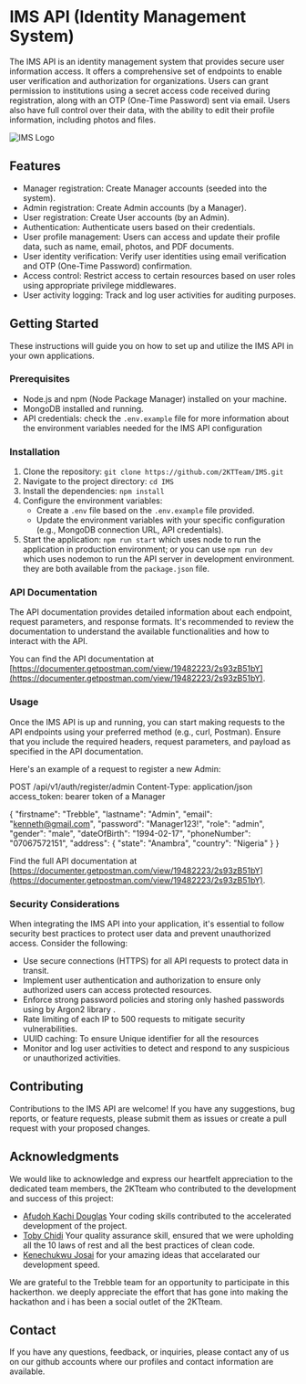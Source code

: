 # IMS API (Identity Management System)

The IMS API is an identity management system that provides secure user information access. It offers a comprehensive set of endpoints to enable user verification and authorization for organizations. Users can grant permission to institutions using a secret access code received during registration, along with an OTP (One-Time Password) sent via email. Users also have full control over their data, with the ability to edit their profile information, including photos and files.

![IMS Logo](https://res.cloudinary.com/dtesbvsy0/image/upload/v1688582396/2KTteam_k6gjve.png](https://avatars.githubusercontent.com/u/137884781?s=48&v=4))

## Features

- Manager registration: Create Manager accounts (seeded into the system).
- Admin registration: Create Admin accounts (by a Manager).
- User registration: Create User accounts (by an Admin).
- Authentication: Authenticate users based on their credentials.
- User profile management: Users can access and update their profile data, such as name, email, photos, and PDF documents.
- User identity verification: Verify user identities using email verification and OTP (One-Time Password) confirmation.
- Access control: Restrict access to certain resources based on user roles using appropriate privilege middlewares.
- User activity logging: Track and log user activities for auditing purposes.

## Getting Started

These instructions will guide you on how to set up and utilize the IMS API in your own applications.

### Prerequisites

- Node.js and npm (Node Package Manager) installed on your machine.
- MongoDB installed and running.
- API credentials: check the `.env.example` file for more information about the environment variables needed for the IMS API configuration

### Installation

1. Clone the repository: `git clone https://github.com/2KTTeam/IMS.git`
2. Navigate to the project directory: `cd IMS`
3. Install the dependencies: `npm install`
4. Configure the environment variables:
   - Create a `.env` file based on the `.env.example` file provided.
   - Update the environment variables with your specific configuration (e.g., MongoDB connection URL, API credentials).
5. Start the application: `npm run start` which uses node to run the application in production environment; or you can use `npm run dev` which uses nodemon to run the API server in development environment. they are both available from the `package.json` file.

### API Documentation

The API documentation provides detailed information about each endpoint, request parameters, and response formats. It's recommended to review the documentation to understand the available functionalities and how to interact with the API.

You can find the API documentation at [https://documenter.getpostman.com/view/19482223/2s93zB51bY](https://documenter.getpostman.com/view/19482223/2s93zB51bY).

### Usage

Once the IMS API is up and running, you can start making requests to the API endpoints using your preferred method (e.g., curl, Postman). Ensure that you include the required headers, request parameters, and payload as specified in the API documentation.

Here's an example of a request to register a new Admin:

POST /api/v1/auth/register/admin
Content-Type: application/json
access_token: bearer token of a Manager

{
    "firstname": "Trebble",
    "lastname": "Admin",
    "email": "kenneth@gmail.com",
    "password": "Manager123!",
    "role": "admin",
    "gender": "male",
    "dateOfBirth": "1994-02-17",
    "phoneNumber": "07067572151",
    "address": {
        "state": "Anambra",
        "country": "Nigeria"
    }
}

Find the full API documentation at [https://documenter.getpostman.com/view/19482223/2s93zB51bY](https://documenter.getpostman.com/view/19482223/2s93zB51bY).


### Security Considerations

When integrating the IMS API into your application, it's essential to follow security best practices to protect user data and prevent unauthorized access. Consider the following:

- Use secure connections (HTTPS) for all API requests to protect data in transit.
- Implement user authentication and authorization to ensure only authorized users can access protected resources.
- Enforce strong password policies and storing only hashed passwords using by Argon2 library .
- Rate limiting of each IP to 500 requests to mitigate security vulnerabilities.
- UUID caching: To ensure Unique identifier for all the resources
- Monitor and log user activities to detect and respond to any suspicious or unauthorized activities.

## Contributing

Contributions to the IMS API are welcome! If you have any suggestions, bug reports, or feature requests, please submit them as issues or create a pull request with your proposed changes.

## Acknowledgments

We would like to acknowledge and express our heartfelt appreciation to the dedicated team members, the 2KTteam who contributed to the development and success of this project:

- [Afudoh Kachi Douglas](https://github.com/fudosman) Your coding skills contributed to the accelerated development of the project.
- [Toby Chidi](https://github.com/tobychidi) Your quality assurance skill, ensured that we were upholding all the 10 laws of rest and all the best practices of clean code.
- [Kenechukwu Josai](https://github.com/kenechukwuJosiah) for your amazing ideas that accelarated our development speed.

We are grateful to the Trebble team for an opportunity to participate in this hackerthon. we deeply appreciate the effort that has gone into making the hackathon and i has been a social outlet of the 2KTteam. 

## Contact

If you have any questions, feedback, or inquiries, please contact any of us on our github accounts where our profiles and contact information are available.
